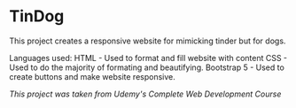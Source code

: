# TinDog

This project creates a responsive website for mimicking tinder but for dogs. 

Languages used: 
HTML - Used to format and fill website with content
CSS - Used to do the majority of formating and beautifying.
Bootstrap 5 - Used to create buttons and make website responsive.

*This project was taken from Udemy's Complete Web Development Course*
